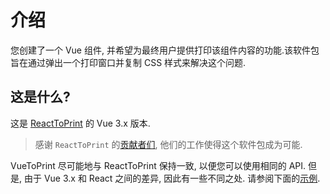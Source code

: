 # 介绍

您创建了一个 Vue 组件, 并希望为最终用户提供打印该组件内容的功能.该软件包旨在通过弹出一个打印窗口并复制 CSS 样式来解决这个问题.

## 这是什么?

这是 [ReactToPrint](https://github.com/gregnb/react-to-print) 的 Vue 3.x 版本.

> 感谢 `ReactToPrint` 的[贡献者们](https://github.com/gregnb/react-to-print/graphs/contributors), 他们的工作使得这个软件包成为可能.

VueToPrint 尽可能地与 ReactToPrint 保持一致, 以便您可以使用相同的 API. 但是, 由于 Vue 3.x 和 React 之间的差异, 因此有一些不同之处. 请参阅下面的[示例](basic-usage.md).

